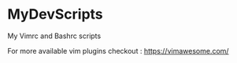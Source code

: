 # MyDevScripts
My Vimrc and Bashrc scripts

For more available vim plugins checkout : https://vimawesome.com/
